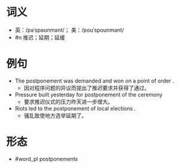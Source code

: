 # 词义
- 英：/pəˈspəʊnmənt/； 美：/poʊˈspoʊnmənt/
- #n 推迟；延期；延缓
# 例句
- The postponement was demanded and won on a point of order .
	- 因对程序问题的异议而提出了推迟要求并获得了通过。
- Pressure built yesterday for postponement of the ceremony
	- 要求推迟仪式的压力昨天进一步增大。
- Riots led to the postponement of local elections .
	- 骚乱致使地方选举延期了。
# 形态
- #word_pl postponements
